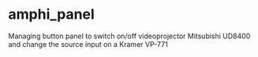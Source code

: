 # amphi_panel

Managing button panel to switch on/off videoprojector Mitsubishi UD8400
and change the source input on a Kramer VP-771

